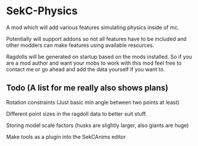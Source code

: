 # SekC-Physics
A mod which will add various features simulating physics inside of mc.

Potentially will support addons so not all features have to be included and other modders can make features using available resources.

Ragdolls will be generated on startup based on the mods installed. So if you are a mod author and want your mobs to work with this mod feel free to contact me or go ahead and add the data yourself if you want to.


Todo (A list for me really also shows plans)
--------
Rotation constraints (Just basic min angle between two points at least)

Different point sizes in the ragdoll data to better suit stuff.

Storing model scale factors (husks are slightly larger, also giants are huge)

Make tools as a plugin into the SekCAnims editor